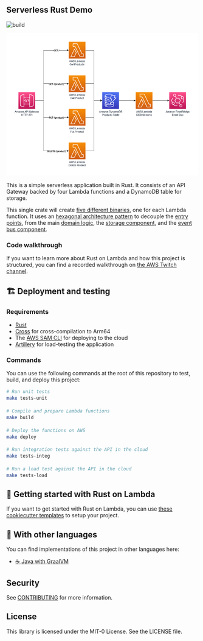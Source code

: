 ## Serverless Rust Demo

![build](https://github.com/aws-samples/serverless-rust-demo/actions/workflows/ci.yml/badge.svg)

<p align="center">
  <img src="imgs/diagram.png" alt="Architecture diagram"/>
</p>

This is a simple serverless application built in Rust. It consists of an API Gateway backed by four Lambda functions and a DynamoDB table for storage.

This single crate will create [five different binaries](./src/bin), one for each Lambda function. It uses an [hexagonal architecture pattern](https://aws.amazon.com/blogs/compute/developing-evolutionary-architecture-with-aws-lambda/) to decouple the [entry points](./src/bin), from the main [domain logic](./src/lib.rs), the [storage component](./src/store), and the [event bus component](./src/event_bus).

### Code walkthrough

If you want to learn more about Rust on Lambda and how this project is structured, you can find a recorded walkthrough on [the AWS Twitch channel](https://www.twitch.tv/videos/1201473601).

## 🏗️ Deployment and testing

### Requirements

* [Rust](https://www.rust-lang.org/)
* [Cross](https://github.com/rust-embedded/cross) for cross-compilation to Arm64
* The [AWS SAM CLI](https://docs.aws.amazon.com/serverless-application-model/latest/developerguide/serverless-sam-cli-install.html) for deploying to the cloud
* [Artillery](https://artillery.io/) for load-testing the application

### Commands

You can use the following commands at the root of this repository to test, build, and deploy this project:

```bash
# Run unit tests
make tests-unit

# Compile and prepare Lambda functions
make build

# Deploy the functions on AWS
make deploy

# Run integration tests against the API in the cloud
make tests-integ

# Run a load test against the API in the cloud
make tests-load
```

## 🦀 Getting started with Rust on Lambda

If you want to get started with Rust on Lambda, you can use [these cookiecutter templates](https://github.com/aws-samples/cookiecutter-aws-sam-rust) to setup your project.

## 👀 With other languages

You can find implementations of this project in other languages here:

* [☕ Java with GraalVM](https://github.com/aws-samples/serverless-graalvm-demo)

## Security

See [CONTRIBUTING](CONTRIBUTING.md#security-issue-notifications) for more information.

## License

This library is licensed under the MIT-0 License. See the LICENSE file.

